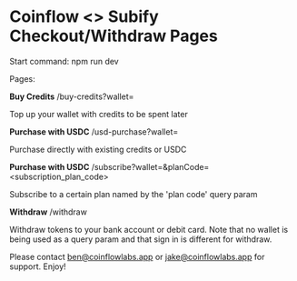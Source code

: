 # Coinflow <> Subify Checkout/Withdraw Pages

Start command: npm run dev

Pages:

**Buy Credits**
/buy-credits?wallet=<wallet>

Top up your wallet with credits to be spent later

**Purchase with USDC**
/usd-purchase?wallet=<wallet>

Purchase directly with existing credits or USDC

**Purchase with USDC**
/subscribe?wallet=<wallet>&planCode=<subscription_plan_code>

Subscribe to a certain plan named by the 'plan code' query param

**Withdraw**
/withdraw

Withdraw tokens to your bank account or debit card. 
Note that no wallet is being used as a query param and that sign in is different for withdraw.


Please contact ben@coinflowlabs.app or jake@coinflowlabs.app for support. Enjoy!
